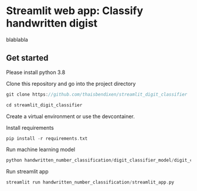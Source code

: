 Streamlit web app: Classify handwritten digist
=====

blablabla

## Get started

Please install python 3.8

Clone this repository and go into the project directory
```c
git clone https://github.com/thaisbendixen/streamlit_digit_classifier

cd streamlit_digit_classifier
```

Create a virtual environment or use the devcontainer.

Install requirements
```c
pip install -r requirements.txt
```

Run machine learning model
```c
python handwritten_number_classification/digit_classifier_model/digit_classifier_model.py 
```

Run streamlit app
```c
streamlit run handwritten_number_classification/streamlit_app.py
```